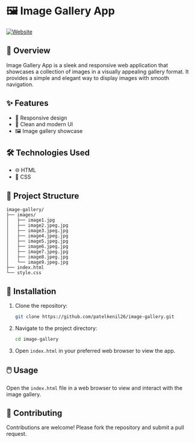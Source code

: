 
# 🖼️ Image Gallery App

[![Website](https://img.shields.io/website-up-down-green-red/http/shields.io.svg)](https://image-gallery.vercel.app)

## 📖 Overview

Image Gallery App is a sleek and responsive web application that showcases a collection of images in a visually appealing gallery format. It provides a simple and elegant way to display images with smooth navigation.

## ✨ Features

- 📱 Responsive design
- 🎨 Clean and modern UI
- 🖼️ Image gallery showcase

## 🛠️ Technologies Used

- 🌐 HTML
- 🎨 CSS

## 📁 Project Structure

```plaintext
image-gallery/
├── images/
│   ├── image1.jpg
│   ├── image2.jpeg.jpg
│   ├── image3.jpeg.jpg
│   ├── image4.jpeg.jpg
│   ├── image5.jpeg.jpg
│   ├── image6.jpeg.jpg
│   ├── image7.jpeg.jpg
│   ├── image8.jpeg.jpg
│   └── image9.jpeg.jpg
├── index.html
└── style.css
```

## 🚀 Installation

1. Clone the repository:
   ```sh
   git clone https://github.com/patelkenil26/image-gallery.git
   ```
2. Navigate to the project directory:
   ```sh
   cd image-gallery
   ```
3. Open `index.html` in your preferred web browser to view the app.

## 🖱️ Usage

Open the `index.html` file in a web browser to view and interact with the image gallery.

## 🤝 Contributing

Contributions are welcome! Please fork the repository and submit a pull request.


